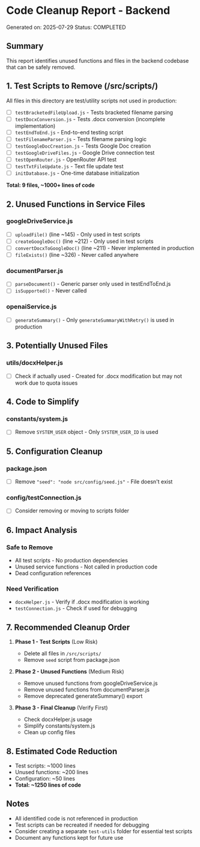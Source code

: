 # Code Cleanup Report - Backend

Generated on: 2025-07-29
Status: COMPLETED

## Summary
This report identifies unused functions and files in the backend codebase that can be safely removed.

## 1. Test Scripts to Remove (/src/scripts/)

All files in this directory are test/utility scripts not used in production:

- [ ] `testBracketedFileUpload.js` - Tests bracketed filename parsing
- [ ] `testDocxConversion.js` - Tests .docx conversion (incomplete implementation)
- [ ] `testEndToEnd.js` - End-to-end testing script
- [ ] `testFilenameParser.js` - Tests filename parsing logic
- [ ] `testGoogleDocCreation.js` - Tests Google Doc creation
- [ ] `testGoogleDriveFiles.js` - Google Drive connection test
- [ ] `testOpenRouter.js` - OpenRouter API test
- [ ] `testTxtFileUpdate.js` - Text file update test
- [ ] `initDatabase.js` - One-time database initialization

**Total: 9 files, ~1000+ lines of code**

## 2. Unused Functions in Service Files

### googleDriveService.js
- [ ] `uploadFile()` (line ~145) - Only used in test scripts
- [ ] `createGoogleDoc()` (line ~212) - Only used in test scripts  
- [ ] `convertDocxToGoogleDoc()` (line ~211) - Never implemented in production
- [ ] `fileExists()` (line ~326) - Never called anywhere

### documentParser.js
- [ ] `parseDocument()` - Generic parser only used in testEndToEnd.js
- [ ] `isSupported()` - Never called

### openaiService.js
- [ ] `generateSummary()` - Only `generateSummaryWithRetry()` is used in production

## 3. Potentially Unused Files

### utils/docxHelper.js
- [ ] Check if actually used - Created for .docx modification but may not work due to quota issues

## 4. Code to Simplify

### constants/system.js
- [ ] Remove `SYSTEM_USER` object - Only `SYSTEM_USER_ID` is used

## 5. Configuration Cleanup

### package.json
- [ ] Remove `"seed": "node src/config/seed.js"` - File doesn't exist

### config/testConnection.js
- [ ] Consider removing or moving to scripts folder

## 6. Impact Analysis

### Safe to Remove
- All test scripts - No production dependencies
- Unused service functions - Not called in production code
- Dead configuration references

### Need Verification
- `docxHelper.js` - Verify if .docx modification is working
- `testConnection.js` - Check if used for debugging

## 7. Recommended Cleanup Order

1. **Phase 1 - Test Scripts** (Low Risk)
   - Delete all files in `/src/scripts/`
   - Remove `seed` script from package.json

2. **Phase 2 - Unused Functions** (Medium Risk)
   - Remove unused functions from googleDriveService.js
   - Remove unused functions from documentParser.js
   - Remove deprecated generateSummary() export

3. **Phase 3 - Final Cleanup** (Verify First)
   - Check docxHelper.js usage
   - Simplify constants/system.js
   - Clean up config files

## 8. Estimated Code Reduction

- Test scripts: ~1000 lines
- Unused functions: ~200 lines
- Configuration: ~50 lines
- **Total: ~1250 lines of code**

## Notes

- All identified code is not referenced in production
- Test scripts can be recreated if needed for debugging
- Consider creating a separate `test-utils` folder for essential test scripts
- Document any functions kept for future use